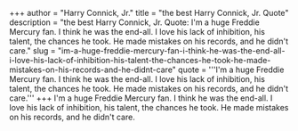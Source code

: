 +++
author = "Harry Connick, Jr."
title = "the best Harry Connick, Jr. Quote"
description = "the best Harry Connick, Jr. Quote: I'm a huge Freddie Mercury fan. I think he was the end-all. I love his lack of inhibition, his talent, the chances he took. He made mistakes on his records, and he didn't care."
slug = "im-a-huge-freddie-mercury-fan-i-think-he-was-the-end-all-i-love-his-lack-of-inhibition-his-talent-the-chances-he-took-he-made-mistakes-on-his-records-and-he-didnt-care"
quote = '''I'm a huge Freddie Mercury fan. I think he was the end-all. I love his lack of inhibition, his talent, the chances he took. He made mistakes on his records, and he didn't care.'''
+++
I'm a huge Freddie Mercury fan. I think he was the end-all. I love his lack of inhibition, his talent, the chances he took. He made mistakes on his records, and he didn't care.
